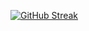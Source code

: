 [![GitHub Streak](https://streak-stats.demolab.com?user=tercierp&theme=merko&hide_border=true&date_format=j%20M%5B%20Y%5D&background=0D1117)](https://git.io/streak-stats)
